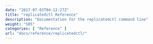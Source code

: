 ```yaml
---
date: "2017-07-03T04:12:27Z"
title: "replicatedctl Reference"
description: "Documentation for the replicatedctl command line"
weight: "505"
categories: [ "Reference" ]
url: "docs/reference/replicatedctl/"
---
```



